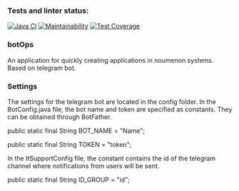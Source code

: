 ### Tests and linter status:
[![Java CI](https://github.com/kitdim/opsBot/actions/workflows/java-ci.yml/badge.svg?branch=main)](https://github.com/kitdim/opsBot/actions/workflows/java-ci.yml)
[![Maintainability](https://api.codeclimate.com/v1/badges/91a4f2b3f4ce124bd2a0/maintainability)](https://codeclimate.com/github/kitdim/opsBot/maintainability)
[![Test Coverage](https://api.codeclimate.com/v1/badges/bd38b1474a43a5fd696e/test_coverage)](https://codeclimate.com/github/kitdim/opsBot/test_coverage)
### botOps
An application for quickly creating applications in noumenon systems. Based on telegram bot.
### Settings
The settings for the telegram bot are located in the config folder.
In the BotConfig.java file, the bot name and token are specified as constants. They can be obtained through BotFather.

public static final String BOT_NAME = "Name";

public static final String TOKEN = "token";

In the ItSupportConfig file, the constant contains the id of the telegram channel where notifications from users will be sent.

public static final String ID_GROUP = "id";
